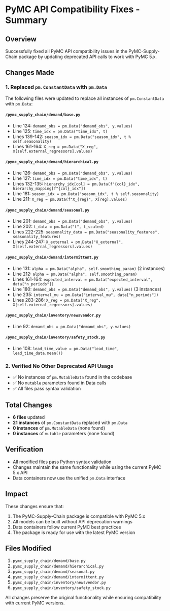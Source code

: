 # PyMC API Compatibility Fixes - Summary

## Overview
Successfully fixed all PyMC API compatibility issues in the PyMC-Supply-Chain package by updating deprecated API calls to work with PyMC 5.x.

## Changes Made

### 1. Replaced `pm.ConstantData` with `pm.Data`

The following files were updated to replace all instances of `pm.ConstantData` with `pm.Data`:

#### `/pymc_supply_chain/demand/base.py`
- Line 124: `demand_obs = pm.Data("demand_obs", y.values)`
- Line 125: `time_idx = pm.Data("time_idx", t)`
- Lines 139-142: `season_idx = pm.Data("season_idx", t % self.seasonality)`  
- Lines 161-164: `X_reg = pm.Data("X_reg", X[self.external_regressors].values)`

#### `/pymc_supply_chain/demand/hierarchical.py`
- Line 126: `demand_obs = pm.Data("demand_obs", y.values)`
- Line 127: `time_idx = pm.Data("time_idx", t)`
- Lines 132-135: `hierarchy_idx[col] = pm.Data(f"{col}_idx", hierarchy_mapping[f"{col}_idx"])`
- Line 181: `season_idx = pm.Data("season_idx", t % self.seasonality)`
- Line 211: `X_reg = pm.Data(f"X_{reg}", X[reg].values)`

#### `/pymc_supply_chain/demand/seasonal.py`
- Line 201: `demand_obs = pm.Data("demand_obs", y.values)`
- Line 202: `t_data = pm.Data("t", t_scaled)`
- Lines 222-225: `seasonality_data = pm.Data("seasonality_features", seasonality_features)`
- Lines 244-247: `X_external = pm.Data("X_external", X[self.external_regressors].values)`

#### `/pymc_supply_chain/demand/intermittent.py`
- Line 131: `alpha = pm.Data("alpha", self.smoothing_param)` (2 instances)
- Line 212: `alpha = pm.Data("alpha", self.smoothing_param)`
- Lines 161-164: `expected_interval = pm.Data("expected_interval", data["n_periods"])`
- Line 180: `demand_obs = pm.Data("demand_obs", y.values)` (3 instances)
- Line 235: `interval_mu = pm.Data("interval_mu", data["n_periods"])`
- Lines 283-286: `X_reg = pm.Data("X_reg", X[self.external_regressors].values)`

#### `/pymc_supply_chain/inventory/newsvendor.py`
- Line 92: `demand_obs = pm.Data("demand_obs", y.values)`

#### `/pymc_supply_chain/inventory/safety_stock.py`
- Line 108: `lead_time_value = pm.Data("lead_time", lead_time_data.mean())`

### 2. Verified No Other Deprecated API Usage
- ✅ No instances of `pm.MutableData` found in the codebase
- ✅ No `mutable` parameters found in Data calls
- ✅ All files pass syntax validation

## Total Changes
- **6 files** updated
- **21 instances** of `pm.ConstantData` replaced with `pm.Data`
- **0 instances** of `pm.MutableData` (none found)
- **0 instances** of `mutable` parameters (none found)

## Verification
- All modified files pass Python syntax validation
- Changes maintain the same functionality while using the current PyMC 5.x API
- Data containers now use the unified `pm.Data` interface

## Impact
These changes ensure that:
1. The PyMC-Supply-Chain package is compatible with PyMC 5.x
2. All models can be built without API deprecation warnings
3. Data containers follow current PyMC best practices
4. The package is ready for use with the latest PyMC version

## Files Modified
1. `pymc_supply_chain/demand/base.py`
2. `pymc_supply_chain/demand/hierarchical.py`
3. `pymc_supply_chain/demand/seasonal.py`
4. `pymc_supply_chain/demand/intermittent.py`
5. `pymc_supply_chain/inventory/newsvendor.py`
6. `pymc_supply_chain/inventory/safety_stock.py`

All changes preserve the original functionality while ensuring compatibility with current PyMC versions.